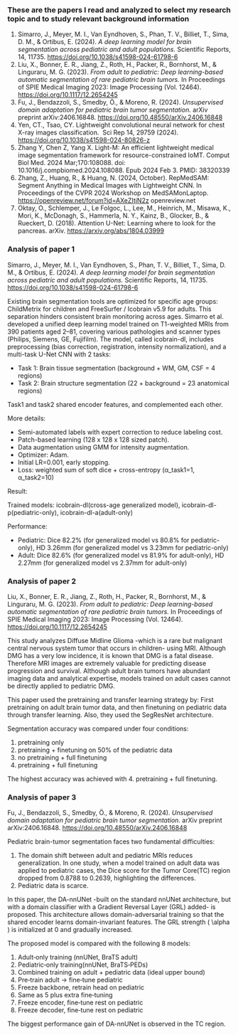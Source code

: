 ### These are the papers I read and analyzed to select my research topic and to study relevant background information

1.  Simarro, J., Meyer, M. I., Van Eyndhoven, S., Phan, T. V., Billiet, T., Sima, D. M., &
    Ortibus, E. (2024).
    _A deep learning model for brain segmentation across pediatric and adult
    populations._
    Scientific Reports, 14, 11735. https://doi.org/10.1038/s41598-024-61798-6
2.  Liu, X., Bonner, E. R., Jiang, Z., Roth, H., Packer, R., Bornhorst, M., & Linguraru, M. G.
    (2023).
    _From adult to pediatric: Deep learning-based automatic segmentation of rare
    pediatric brain tumors._
    In Proceedings of SPIE Medical Imaging 2023: Image Processing (Vol. 12464).
    https://doi.org/10.1117/12.2654245
3.  Fu, J., Bendazzoli, S., Smedby, Ö., & Moreno, R. (2024).
    _Unsupervised domain adaptation for pediatric brain tumor segmentation._
    arXiv preprint arXiv:2406.16848. https://doi.org/10.48550/arXiv.2406.16848
4.  Yen, CT., Tsao, CY. Lightweight convolutional neural network for chest X-ray images classification. 
    Sci Rep 14, 29759 (2024). https://doi.org/10.1038/s41598-024-80826-z
5.  Zhang Y, Chen Z, Yang X. Light-M: An efficient lightweight medical image segmentation framework
    for resource-constrained IoMT. Comput Biol Med. 2024 Mar;170:108088. doi: 10.1016/j.compbiomed.2024.108088. Epub 2024 Feb 3. PMID: 38320339
6.  Zhang, Z., Huang, R., & Huang, N. (2024, October). RepMedSAM: Segment Anything in Medical Images
    with Lightweight CNN. In Proceedings of the CVPR 2024 Workshop on MedSAMonLaptop. https://openreview.net/forum?id=AXeZItjN2z openreview.net
7.  Oktay, O., Schlemper, J., Le Folgoc, L., Lee, M., Heinrich, M., Misawa, K., Mori, K., McDonagh, S.,
    Hammerla, N. Y., Kainz, B., Glocker, B., & Rueckert, D. (2018). Attention U-Net: Learning where to look for the pancreas. arXiv. https://arxiv.org/abs/1804.03999

### Analysis of paper 1

Simarro, J., Meyer, M. I., Van Eyndhoven, S., Phan, T. V., Billiet, T., Sima, D. M., &
Ortibus, E. (2024).
_A deep learning model for brain segmentation across pediatric and adult
populations._
Scientific Reports, 14, 11735. https://doi.org/10.1038/s41598-024-61798-6

Existing brain segmentation tools are optimized for specific age groups: ChildMetrix for children and FreeSurfer / Icobrain v5.9 for adults. This separation hinders consistent brain monitoring across ages. Simarro et al. developed a unified deep learning model trained on T1-weighted MRIs from 390 patients aged 2–81, covering various pathologies and scanner types (Philips, Siemens, GE, Fujifilm). The model, called icobrain-dl, includes preprocessing (bias correction, registration, intensity normalization), and a multi-task U-Net CNN with 2 tasks:

- Task 1: Brain tissue segmentation (background + WM, GM, CSF = 4 regions)
- Task 2: Brain structure segmentation (22 + background = 23 anatomical regions)

Task1 and task2 shared encoder features, and complemented each other.

More details:

- Semi-automated labels with expert correction to reduce labeling cost.
- Patch-based learning (128 x 128 x 128 sized patch).
- Data augmentation using GMM for intensity augmentation.
- Optimizer: Adam.
- Initial LR=0.001, early stopping.
- Loss: weighted sum of soft dice + cross-entropy (α_task1=1, α_task2=10)

Result:

Trained models: icobrain-dl(cross-age generalized model), icobrain-dl-p(pediatric-only), icobrain-dl-a(adult-only)

Performance:

- Pediatric: Dice 82.2% (for generalized model vs 80.8% for pediatric-only),
  HD 3.26mm (for generalized model vs 3.23mm for pediatric-only)
- Adult: Dice 82.6% (for generalized model vs 81.9% for adult-only),
  HD 2.27mm (for generalized model vs 2.37mm for adult-only)

### Analysis of paper 2

Liu, X., Bonner, E. R., Jiang, Z., Roth, H., Packer, R., Bornhorst, M., & Linguraru, M. G.
(2023).
_From adult to pediatric: Deep learning-based automatic segmentation of rare
pediatric brain tumors._
In Proceedings of SPIE Medical Imaging 2023: Image Processing (Vol. 12464).
https://doi.org/10.1117/12.2654245

This study analyzes Diffuse Midline Glioma -which is a rare but malignant central nervous system tumor that occurs in children- using MRI. Although DMG has a very low incidence, it is known that DMG is a fatal disease. Therefore MRI images are extremely valuable for predicting disease progression and survival. Although adult brain tumors have abundant imaging data and analytical expertise, models trained on adult cases cannot be directly applied to pediatric DMG.

This paper used the pretraining and transfer learning strategy by: First pretraining on adult brain tumor data, and then finetuning on pediatric data through transfer learning. Also, they used the SegResNet architecture.

Segmentation accuracy was compared under four conditions:

1. pretraining only
2. pretraining + finetuning on 50% of the pediatric data
3. no pretraining + full finetuning
4. pretraining + full finetuning

The highest accuracy was achieved with 4. pretraining + full finetuning.

### Analysis of paper 3

Fu, J., Bendazzoli, S., Smedby, Ö., & Moreno, R. (2024).
_Unsupervised domain adaptation for pediatric brain tumor segmentation._
arXiv preprint arXiv:2406.16848. https://doi.org/10.48550/arXiv.2406.16848

Pediatric brain-tumor segmentation faces two fundamental difficulties:

1. The domain shift between adult and pediatric MRIs reduces generalization. In one study, when a model trained on adult data was applied to pediatric cases, the Dice score for the Tumor Core(TC) region dropped from 0.8788 to 0.2639, highlighting the differences.
2. Pediatric data is scarce.

In this paper, the DA-nnUNet -built on the standard nnUNet architecture, but with a domain classifier with a Gradient Reversal Layer (GRL) added- is proposed. This architecture allows domain-adversarial training so that the shared encoder learns domain-invariant features. The GRL strength \( \alpha \) is initialized at 0 and gradually increased.

The proposed model is compared with the following 8 models:

1. Adult‑only training (nnUNet, BraTS adult)
2. Pediatric‑only training(nnUNet, BraTS‑PEDs)
3. Combined training on adult + pediatric data (ideal upper bound)
4. Pre‑train adult → fine‑tune pediatric
5. Freeze backbone, retrain head on pediatric
6. Same as 5 plus extra fine‑tuning
7. Freeze encoder, fine‑tune rest on pediatric
8. Freeze decoder, fine‑tune rest on pediatric

The biggest performance gain of DA-nnUNet is observed in the TC region.
